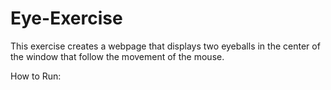 # Eye-Exercise

This exercise creates a webpage that displays two eyeballs in the center of the window that follow the movement of the mouse. 

How to Run: 
